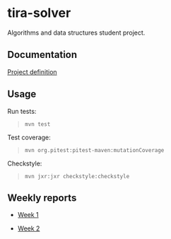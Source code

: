 # tira-solver

Algorithms and data structures student project.

## Documentation

[Project definition](https://github.com/gitblast/tira-solver/documentation/definition.md)

## Usage

Run tests:

> `mvn test`

Test coverage:

> `mvn org.pitest:pitest-maven:mutationCoverage`

Checkstyle:

> `mvn jxr:jxr checkstyle:checkstyle`

## Weekly reports

- [Week 1](https://github.com/gitblast/tira-solver/documentation/weekly1.md)

- [Week 2](https://github.com/gitblast/tira-solver/documentation/weekly2.md)
